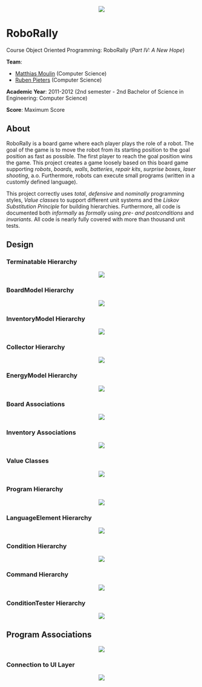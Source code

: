 <p align="center"><img src="res/roborally-icon.png"></p>

# RoboRally
Course Object Oriented Programming: RoboRally (*Part IV: A New Hope*)

**Team**:
* [Matthias Moulin](https://github.com/matt77hias) (Computer Science)
* [Ruben Pieters](https://github.com/rubenpieters) (Computer Science)

**Academic Year**: 2011-2012 (2nd semester - 2nd Bachelor of Science in Engineering: Computer Science)

**Score**: Maximum Score

## About
RoboRally is a board game where each player plays the role of a robot. The goal of the game is to move the robot from its starting position to the goal position as fast as possible. The first player to reach the goal position wins the game. This project creates a game loosely based on this board game supporting *robots*, *boards*, *walls*, *batteries*, *repair kits*, *surprise boxes*, *laser shooting*, a.o. Furthermore, robots can execute small programs (written in a customly defined language).

This project correctly uses *total*, *defensive* and *nominally* programming styles, *Value classes* to support different unit systems and the *Liskov Substitution Principle* for building hierarchies. Furthermore, all code is documented both *informally* as *formally* using *pre- and postconditions* and *invariants*. All code is nearly fully covered with more than thousand unit tests.

## Design
### Terminatable Hierarchy
<p align="center"><img src="res/RoboRally_Terminatable Hierarchy.png"></p>

### BoardModel Hierarchy
<p align="center"><img src="res/RoboRally_BoardModel Hierarchy.png"></p>

### InventoryModel Hierarchy
<p align="center"><img src="res/RoboRally_InventoryModel Hierarchy Advanced.png"></p>

### Collector Hierarchy
<p align="center"><img src="res/RoboRally_Collector Hierarchy.png"></p>

### EnergyModel Hierarchy
<p align="center"><img src="res/RoboRally_EnergyModel Hierarchy Advanced.png"></p>

### Board Associations
<p align="center"><img src="res/RoboRally_Board Associations.png"></p>

### Inventory Associations
<p align="center"><img src="res/RoboRally_Inventory Associations.png"></p>

### Value Classes
<p align="center"><img src="res/RoboRally_Comparables.png"></p>

### Program Hierarchy
<p align="center"><img src="res/RoboRally_Program Hierarchy.png"></p>

### LanguageElement Hierarchy
<p align="center"><img src="res/RoboRally_LanguageElement Hierarchy Advanced.png"></p>

### Condition Hierarchy
<p align="center"><img src="res/RoboRally_Condition Hierarchy Advanced.png"></p>

### Command Hierarchy
<p align="center"><img src="res/RoboRally_Command Hierarchy Advanced.png"></p>

### ConditionTester Hierarchy
<p align="center"><img src="res/RoboRally_ConditionTester Hierarchy Advanced.png"></p>

## Program Associations
<p align="center"><img src="res/RoboRally_Program Associations 2.png"></p>

### Connection to UI Layer
<p align="center"><img src="res/RoboRally_UI Layer.png"></p>
